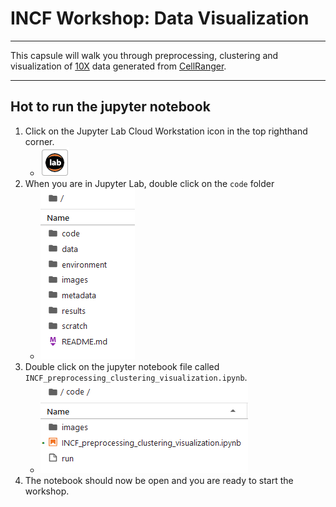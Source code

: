 # INCF Workshop: Data Visualization

---

This capsule will walk you through preprocessing, clustering and visualization of [10X](https://www.10xgenomics.com/) data generated from [CellRanger](https://support.10xgenomics.com/single-cell-gene-expression/software/pipelines/latest/what-is-cell-ranger).

---

## Hot to run the jupyter notebook

1. Click on the Jupyter Lab Cloud Workstation icon in the top righthand corner.
    - ![JL icon](images/jupyter_lab_icon.png)
2. When you are in Jupyter Lab, double click on the `code` folder
    - ![code folder](images/code_folder.png)
3. Double click on the jupyter notebook file called `INCF_preprocessing_clustering_visualization.ipynb`.
    - ![INCF notebook](images/INCF_preprocessing_clustering_visualization.png)
4. The notebook should now be open and you are ready to start the workshop.